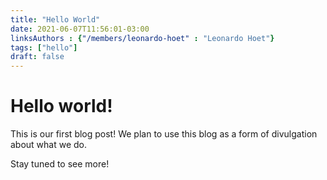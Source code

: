 ```yaml
---
title: "Hello World" 
date: 2021-06-07T11:56:01-03:00
linksAuthors : {"/members/leonardo-hoet" : "Leonardo Hoet"}
tags: ["hello"]
draft: false
---
```


# Hello world!

This is our first blog post! We plan to use this blog as a form of divulgation about what we do. 

Stay tuned to see more!
